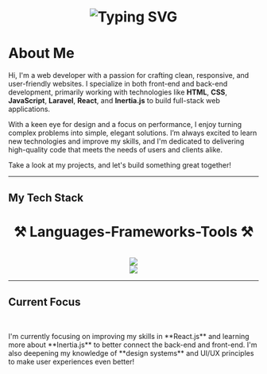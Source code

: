 <h1 align="center">
  <img src="https://readme-typing-svg.demolab.com?font=Arial+Code&size=37&duration=2000&pause=500&color=238df1&center=true&vCenter=true&width=500&height=50&lines=Hi+there!;I'm+James+Malcolm+Gulles!;Welcome+to+my+Github" alt="Typing SVG" />
</h1>
<h1>About Me</h1> 



Hi, I'm a web developer with a passion for crafting clean, responsive, and user-friendly websites. I specialize in both front-end and back-end development, primarily working with technologies like **HTML**, **CSS**, **JavaScript**, **Laravel**, **React**, and **Inertia.js** to build full-stack web applications.

With a keen eye for design and a focus on performance, I enjoy turning complex problems into simple, elegant solutions. I’m always excited to learn new technologies and improve my skills, and I'm dedicated to delivering high-quality code that meets the needs of users and clients alike.

Take a look at my projects, and let's build something great together!
<hr/>
<h2>My Tech Stack<h2/>
<h1 align="center">⚒️ Languages-Frameworks-Tools ⚒️</h1>
<br/>
<div align="center">
    <img src="https://skillicons.dev/icons?i=react,bootstrap,html,css,vscode,github,figma,tailwind" /><br/>
    <img src="https://skillicons.dev/icons?i=nodejs,python,javascript,c,cpp,mysql,discord,gitlab,ps" />
</div>
<hr/>
    
<h2>Current Focus</h2>
<br/>
<p>I'm currently focusing on improving my skills in **React.js** and learning more about **Inertia.js** to better connect the back-end and front-end. I'm also deepening my knowledge of **design systems** and UI/UX principles to make user experiences even better!</p>


